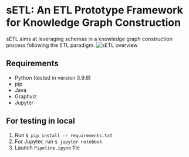 # sETL: An ETL Prototype Framework for Knowledge Graph Construction
sETL aims at leveraging schemas in a knowledge graph construction process following the ETL paradigm.
![sETL overview](https://github.com/tematres/TemaTres-Vocabulary-Server/assets/59183609/8cd05f83-11e4-47ae-ba12-2f499e914785)

## Requirements
* Python (tested in version 3.9.6)
* pip
* Java
* Graphviz
* Jupyter

## For testing in local
1. Run ```$ pip install -r requirements.txt```
2. For Jupyter, run ```$ jupyter notebbok```
3. Launch `Pipeline.ipynb` file
